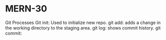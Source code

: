 # MERN-30
Git Processes
Git init: Used to initialize new repo.
git add: adds a change in the working directory to the staging area.
git log: shows commit history.
git commit: 
